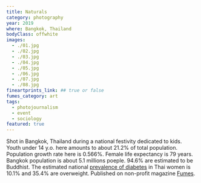 ```yaml
---
title: Naturals
category: photography
year: 2019
where: Bangkok, Thailand
bodyClass: offwhite
images:
  - ./01.jpg
  - ./02.jpg
  - ./03.jpg
  - ./04.jpg
  - ./05.jpg
  - ./06.jpg
  - ./07.jpg
  - ./08.jpg
fineartprints_link: ## true or false
fumes_category: art
tags:
  - photojournalism
  - event
  - sociology
featured: true
---
```


Shot in Bangkok, Thailand during a national festivity dedicated to kids. Youth under 14 y.o. here amounts to about 21.2% of total population. Population growth rate here is 0.566%. Female life expectancy is 79 years. Bangkok population is about 5.1 millions poeple. 94.6% are estimated to be Buddhist. The estimated national [prevalence of diabetes](https://www.who.int/diabetes/country-profiles/tha_en.pdf) in Thai women is 10.1% and 35.4% are overweight. Published on non-profit magazine [Fumes](https://fumes.junglestar.org/art/naturals/).

